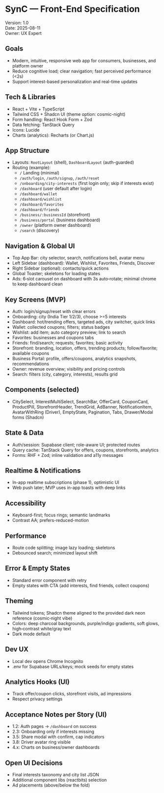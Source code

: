 # SynC — Front-End Specification

Version: 1.0  
Date: 2025-08-11  
Owner: UX Expert

## Goals
- Modern, intuitive, responsive web app for consumers, businesses, and platform owner
- Reduce cognitive load; clear navigation; fast perceived performance (<2s)
- Support interest-based personalization and real-time updates

## Tech & Libraries
- React + Vite + TypeScript
- Tailwind CSS + Shadcn UI (theme option: cosmic-night)
- Form handling: React Hook Form + Zod
- Data fetching: TanStack Query
- Icons: Lucide
- Charts (analytics): Recharts (or Chart.js)

## App Structure
- Layouts: `RootLayout` (shell), `DashboardLayout` (auth-guarded)
- Routing (example):
  - `/` Landing (minimal)
  - `/auth/login`, `/auth/signup`, `/auth/reset`
  - `/onboarding/city-interests` (first login only; skip if interests exist)
  - `/dashboard` (user default after login)
  - `/dashboard/wallet`
  - `/dashboard/wishlist`
  - `/dashboard/favorites`
  - `/dashboard/friends`
  - `/business/:businessId` (storefront)
  - `/business/portal` (business dashboard)
  - `/owner` (platform owner dashboard)
  - `/search` (discovery)

## Navigation & Global UI
- Top App Bar: city selector, search, notifications bell, avatar menu
- Left Sidebar (dashboard): Wallet, Wishlist, Favorites, Friends, Discover
- Right Sidebar (optional): contacts/quick actions
- Global Toaster; skeletons for loading states
- Ads: 6‑slot carousel on dashboard with 3s auto‑rotate; minimal chrome to keep dashboard clean

## Key Screens (MVP)
- Auth: login/signup/reset with clear errors
- Onboarding: city (India Tier 1/2/3), choose >=5 interests
- Dashboard: hot/trending offers, targeted ads, city switcher, quick links
- Wallet: collected coupons; filters; status badges
- Wishlist: add item; auto category preview; link to search
- Favorites: businesses and coupons tabs
- Friends: find/search; requests; favorites; basic activity
- Storefront: branding, location, offers, trending products; follow/favorite; available coupons
- Business Portal: profile, offers/coupons, analytics snapshots, recommendations
- Owner: revenue overview; visibility and pricing controls
- Search: filters (city, category, interests), results grid

## Components (selected)
- CitySelect, InterestMultiSelect, SearchBar, OfferCard, CouponCard, ProductPill, StorefrontHeader,
  TrendGrid, AdBanner, NotificationItem, AvatarWithRing (Driver), EmptyState, Pagination, Tabs,
  Drawer/Modal forms (Shadcn)

## State & Data
- Auth/session: Supabase client; role-aware UI; protected routes
- Query cache: TanStack Query for offers, coupons, storefronts, analytics
- Forms: RHF + Zod; inline validation and a11y messages

## Realtime & Notifications
- In-app realtime subscriptions (phase 1), optimistic UI
- Web push later; MVP uses in-app toasts with deep links

## Accessibility
- Keyboard-first; focus rings; semantic landmarks
- Contrast AA; prefers-reduced-motion

## Performance
- Route code splitting; image lazy loading; skeletons
- Debounced search; minimized layout shift

## Error & Empty States
- Standard error component with retry
- Empty states with CTA (add interests, find friends, collect coupons)

## Theming
- Tailwind tokens; Shadcn theme aligned to the provided dark neon reference (cosmic‑night vibe)
- Colors: deep charcoal backgrounds, purple/indigo gradients, soft glows, high‑contrast white/gray text
- Dark mode default

## Dev UX
- Local dev opens Chrome Incognito
- .env for Supabase URLs/keys; mock seeds for empty states

## Analytics Hooks (UI)
- Track offer/coupon clicks, storefront visits, ad impressions
- Respect privacy settings

## Acceptance Notes per Story (UI)
- 1.2: Auth pages → `/dashboard` on success
- 2.3: Onboarding only if interests missing
- 3.5: Share modal with confirm, cap indicators
- 3.8: Driver avatar ring visible
- 4.x: Charts on business/owner dashboards

## Open UI Decisions
- Final interests taxonomy and city list JSON
- Additional component libs (reactbits) selection
- Ad placements (above/below the fold)
